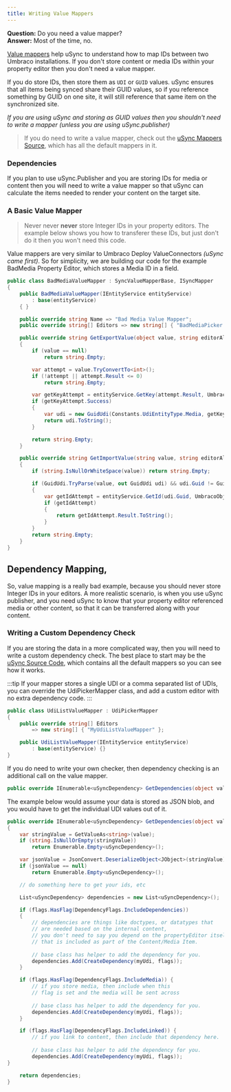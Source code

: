 ```yaml
---
title: Writing Value Mappers
---
```


__Question:__ Do you need a value mapper?  
__Answer:__ Most of the time, no.

[Value mappers](../04.reference/04.Fundementals/01.valuemappers.md) help uSync to understand how to map IDs between two Umbraco installations. If you don't store content or media IDs within your property editor then you don't need a value mapper. 

If you do store IDs, then store them as `UDI` or `GUID` values. uSync ensures that all items being synced share their GUID values, so if you reference something by GUID on one site, it will still reference that same item on the synchronized site. 

_If you are using uSync and storing as GUID values then you shouldn't need to write a mapper (unless you are using uSync.publisher)_

> If you do need to write a value mapper, check out the [uSync Mappers Source](https://github.com/KevinJump/uSync/tree/v8/main/uSync8.ContentEdition/Mapping), which has all the default mappers in it.

### Dependencies
If you plan to use uSync.Publisher and you are storing IDs for media or content then you will need to write a value mapper so that uSync can calculate the items needed to render your content on the target site.

### A Basic Value Mapper 
> Never never **never** store Integer IDs in your property editors. The example below shows you how to transferer these IDs, but just don't do it then you won't need this code.

Value mappers are very similar to Umbraco Deploy ValueConnectors _(uSync came first)_. So for simplicity, we are building our code for the example BadMedia Property Editor, which stores a Media ID in a field. 


```cs
public class BadMediaValueMapper : SyncValueMapperBase, ISyncMapper
{
    public BadMediaValueMapper(IEntityService entityService)
        : base(entityService)
    { }

    public override string Name => "Bad Media Value Mapper";
    public override string[] Editors => new string[] { "BadMediaPicker " };

    public override string GetExportValue(object value, string editorAlias)
    {
        if (value == null) 
            return string.Empty;

        var attempt = value.TryConvertTo<int>();
        if (!attempt || attempt.Result <= 0) 
            return string.Empty;

        var getKeyAttempt = entityService.GetKey(attempt.Result, UmbracoObjectTypes.Media);
        if (getKeyAttempt.Success)
        {
            var udi = new GuidUdi(Constants.UdiEntityType.Media, getKeyAttempt.Result);
            return udi.ToString();
        }

        return string.Empty;
    }

    public override string GetImportValue(string value, string editorAlias)
    {
        if (string.IsNullOrWhiteSpace(value)) return string.Empty;

        if (GuidUdi.TryParse(value, out GuidUdi udi) && udi.Guid != Guid.Empty)
        {
            var getIdAttempt = entityService.GetId(udi.Guid, UmbracoObjectTypes.Media);
            if (getIdAttempt)
            {
                return getIdAttempt.Result.ToString();
            }
        }
        return string.Empty;
    }
}
```

## Dependency Mapping,
So, value mapping is a really bad example, because you should never store Integer IDs in your editors. A more realistic scenario, is when you use uSync publisher, and you need uSync to know that your property editor referenced media or other content, so that it can be transferred along with your content. 

### Writing a Custom Dependency Check 
If you are storing the data in a more complicated way, then you will need to write a custom dependency check. The best place to start may be the [uSync Source Code](https://github.com/KevinJump/uSync/), which contains all the default mappers so you can see how it works.

:::tip
 If your mapper stores a single UDI or a comma separated list of UDIs, you can override the UdiPickerMapper class, and add a custom editor with no extra dependency code.
:::

```cs
public class UdiListValueMapper : UdiPickerMapper
{
    public override string[] Editors 
        => new string[] { "MyUdiListValueMapper" };

    public UdiListValueMapper(IEntityService entityService) 
        : base(entityService) {}
}
```

If you do need to write your own checker, then dependency checking is an additional call on the value mapper. 

```cs
public override IEnumerable<uSyncDependency> GetDependencies(object value, string editorAlias, DependencyFlags flags)
```

The example below would assume your data is stored as JSON blob, and you would have to get the individual UDI values out of it.


```cs
public override IEnumerable<uSyncDependency> GetDependencies(object value, string editorAlias, DependencyFlags flags)
{
    var stringValue = GetValueAs<string>(value);
    if (string.IsNullOrEmpty(stringValue)) 
        return Enumerable.Empty<uSyncDependency>();

    var jsonValue = JsonConvert.DeserializeObject<JObject>(stringValue);
    if (jsonValue == null) 
        return Enumerable.Empty<uSyncDependency>();

    // do something here to get your ids, etc

    List<uSyncDependency> dependencies = new List<uSyncDependency>();

    if (flags.HasFlag(DependencyFlags.IncludeDependencies))
    {
        // dependencies are things like doctypes, or datatypes that 
        // are needed based on the internal content, 
        // you don't need to say you depend on the propertyEditor itself as 
        // that is included as part of the Content/Media Item.
        
        // base class has helper to add the dependency for you.
        dependencies.Add(CreateDependency(myUdi, flags));
    }

    if (flags.HasFlag(DependencyFlags.IncludeMedia)) {
        // if you store media, then include when this 
        // flag is set and the media will be sent across
        
        // base class has helper to add the dependency for you.
        dependencies.Add(CreateDependency(myUdi, flags));
    }

    if (flags.HasFlag(DependencyFlags.IncludeLinked)) {
        // if you link to content, then include that dependency here. 
    
        // base class has helper to add the dependency for you.
        dependencies.Add(CreateDependency(myUdi, flags));
}

    return dependencies;
}
```